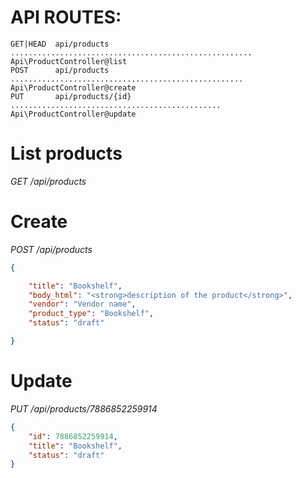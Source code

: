 
# API ROUTES:
```
GET|HEAD  api/products ...................................................... Api\ProductController@list
POST      api/products .................................................... Api\ProductController@create
PUT       api/products/{id} ............................................... Api\ProductController@update
```

# List products

*GET /api/products*

# Create

*POST /api/products*
```json
{

    "title": "Bookshelf",
    "body_html": "<strong>description of the product</strong>",
    "vendor": "Vendor name",
    "product_type": "Bookshelf",
    "status": "draft"

}
```

# Update

*PUT /api/products/7886852259914*

```json
{
    "id": 7886852259914,
    "title": "Bookshelf",
    "status": "draft"
}
```